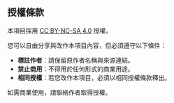 ## 授權條款

本項目採用 [CC BY-NC-SA 4.0](https://creativecommons.org/licenses/by-nc-sa/4.0/) 授權。

您可以自由分享與改作本項目內容，但必須遵守以下條件：

- **標註作者**：請保留原作者名稱與來源連結。
- **禁止商用**：不得用於任何形式的商業用途。
- **相同授權**：若您改作本項目，必須以相同授權條款釋出。

如需商業使用，請聯絡作者取得授權。
